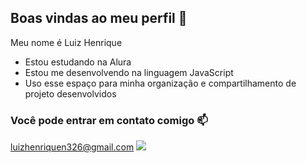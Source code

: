 ## Boas vindas ao meu perfil 🖤

Meu nome é Luiz Henrique

- Estou estudando na Alura
- Estou me desenvolvendo na linguagem JavaScript
- Uso esse espaço para minha organização e compartilhamento de projeto desenvolvidos

### Você pode entrar em contato comigo 📫
luizhenriquen326@gmail.com
![](https://images.app.goo.gl/mQCojtW159xQRq4y8)
